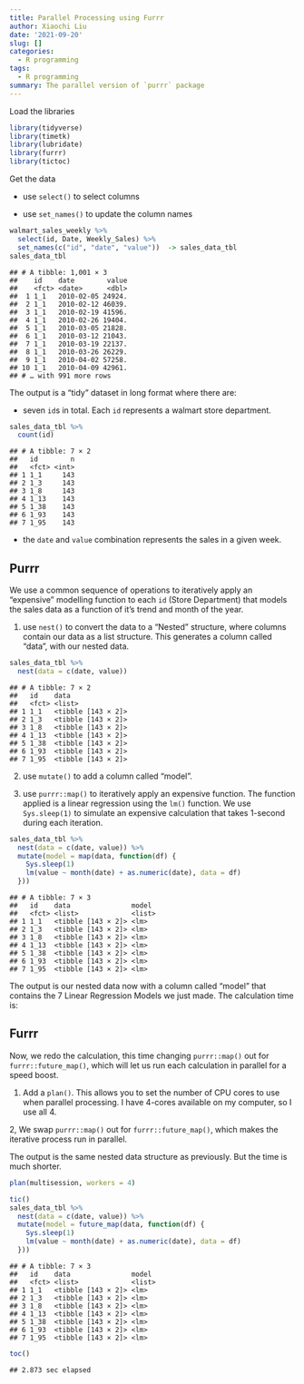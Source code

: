 ```yaml
---
title: Parallel Processing using Furrr
author: Xiaochi Liu
date: '2021-09-20'
slug: []
categories:
  - R programming
tags:
  - R programming
summary: The parallel version of `purrr` package
---
```


Load the libraries


```r
library(tidyverse)
library(timetk)
library(lubridate)
library(furrr)
library(tictoc)
```


Get the data

* use `select()` to select columns

* use `set_names()` to update the column names


```r
walmart_sales_weekly %>% 
  select(id, Date, Weekly_Sales) %>% 
  set_names(c("id", "date", "value"))  -> sales_data_tbl
sales_data_tbl
```

```
## # A tibble: 1,001 × 3
##    id    date        value
##    <fct> <date>      <dbl>
##  1 1_1   2010-02-05 24924.
##  2 1_1   2010-02-12 46039.
##  3 1_1   2010-02-19 41596.
##  4 1_1   2010-02-26 19404.
##  5 1_1   2010-03-05 21828.
##  6 1_1   2010-03-12 21043.
##  7 1_1   2010-03-19 22137.
##  8 1_1   2010-03-26 26229.
##  9 1_1   2010-04-02 57258.
## 10 1_1   2010-04-09 42961.
## # … with 991 more rows
```

The output is a “tidy” dataset in long format where there are:

* seven `id`s in total. Each `id` represents a walmart store department.


```r
sales_data_tbl %>% 
  count(id)
```

```
## # A tibble: 7 × 2
##   id        n
##   <fct> <int>
## 1 1_1     143
## 2 1_3     143
## 3 1_8     143
## 4 1_13    143
## 5 1_38    143
## 6 1_93    143
## 7 1_95    143
```

* the `date` and `value` combination represents the sales in a given week.





## Purrr

We use a common sequence of operations to iteratively apply an “expensive” modelling function to each `id` (Store Department) that models the sales data as a function of it’s trend and month of the year.

1. use `nest()` to convert the data to a “Nested” structure, where columns contain our data as a list structure.
This generates a column called “data”, with our nested data.


```r
sales_data_tbl %>% 
  nest(data = c(date, value))
```

```
## # A tibble: 7 × 2
##   id    data              
##   <fct> <list>            
## 1 1_1   <tibble [143 × 2]>
## 2 1_3   <tibble [143 × 2]>
## 3 1_8   <tibble [143 × 2]>
## 4 1_13  <tibble [143 × 2]>
## 5 1_38  <tibble [143 × 2]>
## 6 1_93  <tibble [143 × 2]>
## 7 1_95  <tibble [143 × 2]>
```

2. use `mutate()` to add a column called “model”.

3. use `purrr::map()` to iteratively apply an expensive function.
The function applied is a linear regression using the `lm()` function.
We use `Sys.sleep(1)` to simulate an expensive calculation that takes 1-second during each iteration.


```r
sales_data_tbl %>% 
  nest(data = c(date, value)) %>% 
  mutate(model = map(data, function(df) {
    Sys.sleep(1)
    lm(value ~ month(date) + as.numeric(date), data = df)
  }))
```

```
## # A tibble: 7 × 3
##   id    data               model 
##   <fct> <list>             <list>
## 1 1_1   <tibble [143 × 2]> <lm>  
## 2 1_3   <tibble [143 × 2]> <lm>  
## 3 1_8   <tibble [143 × 2]> <lm>  
## 4 1_13  <tibble [143 × 2]> <lm>  
## 5 1_38  <tibble [143 × 2]> <lm>  
## 6 1_93  <tibble [143 × 2]> <lm>  
## 7 1_95  <tibble [143 × 2]> <lm>
```

The output is our nested data now with a column called “model” that contains the 7 Linear Regression Models we just made.
The calculation time is:





## Furrr

Now, we redo the calculation, this time changing `purrr::map()` out for `furrr::future_map()`, which will let us run each calculation in parallel for a speed boost.

1. Add a `plan()`. This allows you to set the number of CPU cores to use when parallel processing.
I have 4-cores available on my computer, so I use all 4.

2, We swap `purrr::map()` out for `furrr::future_map()`, which makes the iterative process run in parallel.

The output is the same nested data structure as previously.
But the time is much shorter.


```r
plan(multisession, workers = 4)

tic()
sales_data_tbl %>% 
  nest(data = c(date, value)) %>% 
  mutate(model = future_map(data, function(df) {
    Sys.sleep(1)
    lm(value ~ month(date) + as.numeric(date), data = df)
  }))
```

```
## # A tibble: 7 × 3
##   id    data               model 
##   <fct> <list>             <list>
## 1 1_1   <tibble [143 × 2]> <lm>  
## 2 1_3   <tibble [143 × 2]> <lm>  
## 3 1_8   <tibble [143 × 2]> <lm>  
## 4 1_13  <tibble [143 × 2]> <lm>  
## 5 1_38  <tibble [143 × 2]> <lm>  
## 6 1_93  <tibble [143 × 2]> <lm>  
## 7 1_95  <tibble [143 × 2]> <lm>
```

```r
toc()
```

```
## 2.873 sec elapsed
```
